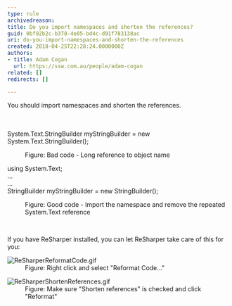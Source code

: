 ```yaml
---
type: rule
archivedreason: 
title: Do you import namespaces and shorten the references?
guid: 0bf92b2c-b378-4e05-bd4c-d91f783138ac
uri: do-you-import-namespaces-and-shorten-the-references
created: 2018-04-25T22:28:24.0000000Z
authors:
- title: Adam Cogan
  url: https://ssw.com.au/people/adam-cogan
related: []
redirects: []

---
```



You should import namespaces and shorten the references.<br>
<br><excerpt class='endintro'></excerpt><br>
<p class="ssw15-rteElement-CodeArea">​System.Text.StringBuilder myStringBuilder = new System.Text.StringBuilder();<br></p><dd class="ssw15-rteElement-FigureBad">Figure&#58; Bad code - Long reference to object name​​<br></dd><p class="ssw15-rteElement-CodeArea">using System.Text;<br>...<br>...<br>StringBuilder myStringBuilder = new StringBuilder(); </p><dd class="ssw15-rteElement-FigureGood">Figure&#58; Good code -&#160;Import the namespace and remove the repeated System.Text reference<br></dd><p>​<br></p><p>If you have&#160;ReSharper&#160;installed, you can let ReSharper take care of this for you&#58;</p><dl class="image"><dt>
      <img src="/PublishingImages/ReSharperReformatCode.gif" alt="ReSharperReformatCode.gif" />
   </dt><dd>Figure&#58; Right click and select &quot;Reformat Code...&quot;<br></dd></dl><dl class="image"><dt>
         <img src="/PublishingImages/ReSharperShortenReferences.gif" alt="ReSharperShortenReferences.gif" />
      </dt><dd>Figure&#58; Make sure &quot;Shorten references&quot; is checked and click &quot;Reformat&quot;​<br></dd></dl>​​<br>


